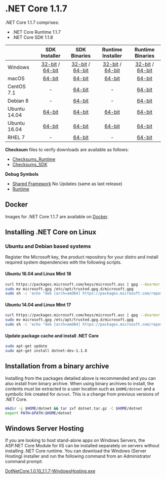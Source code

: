 # .NET Core 1.1.7

.NET Core 1.1.7 comprises:

* .NET Core Runtime 1.1.7
* .NET Core SDK 1.1.8

|         | SDK Installer                                         | SDK Binaries                                                         | Runtime Installer                                                  | Runtime Binaries                                                   |
| ------- | :---------------------------------------------------: | :-------------------------------------------------------------------:| :----------------------------------------------------------------: | :----------------------------------------------------------------: |
| Windows                 | [32-bit](https://download.microsoft.com/download/6/5/F/65F1653E-F835-4DE3-BB36-F324D3925F32/dotnet-dev-win-x86.1.1.8.exe) / [64-bit](https://download.microsoft.com/download/6/5/F/65F1653E-F835-4DE3-BB36-F324D3925F32/dotnet-dev-win-x64.1.1.8.exe)  | [32-bit](https://download.microsoft.com/download/6/5/F/65F1653E-F835-4DE3-BB36-F324D3925F32/dotnet-dev-win-x86.1.1.8.zip) / [64-bit](https://download.microsoft.com/download/6/5/F/65F1653E-F835-4DE3-BB36-F324D3925F32/dotnet-dev-win-x64.1.1.8.zip) | [32-bit](https://download.microsoft.com/download/1/4/1/1416E22E-A1C5-48E3-81EF-AFE86CDA9C78/dotnet-win-x86.1.1.7.exe) / [64-bit](https://download.microsoft.com/download/1/4/1/1416E22E-A1C5-48E3-81EF-AFE86CDA9C78/dotnet-win-x64.1.1.7.exe) | [32-bit](https://download.microsoft.com/download/1/4/1/1416E22E-A1C5-48E3-81EF-AFE86CDA9C78/dotnet-win-x86.1.1.7.zip) / [64-bit](https://download.microsoft.com/download/1/4/1/1416E22E-A1C5-48E3-81EF-AFE86CDA9C78/dotnet-win-x64.1.1.7.zip) |
| macOS                   | [64-bit](https://download.microsoft.com/download/6/5/F/65F1653E-F835-4DE3-BB36-F324D3925F32/dotnet-dev-osx-x64.1.1.8.pkg)  | [64-bit](https://download.microsoft.com/download/6/5/F/65F1653E-F835-4DE3-BB36-F324D3925F32/dotnet-dev-osx-x64.1.1.8.tar.gz)                          | [64-bit](https://download.microsoft.com/download/1/4/1/1416E22E-A1C5-48E3-81EF-AFE86CDA9C78/dotnet-osx-x64.1.1.7.pkg) | [64-bit](https://download.microsoft.com/download/1/4/1/1416E22E-A1C5-48E3-81EF-AFE86CDA9C78/dotnet-osx-x64.1.1.7.tar.gz) |
| CentOS 7.1              | -                                                         | [64-bit](https://download.microsoft.com/download/6/5/F/65F1653E-F835-4DE3-BB36-F324D3925F32/dotnet-dev-centos-x64.1.1.8.tar.gz)                          | - | [64-bit](https://download.microsoft.com/download/1/4/1/1416E22E-A1C5-48E3-81EF-AFE86CDA9C78/dotnet-centos-x64.1.1.7.tar.gz) |
| Debian 8                | -                                                         | [64-bit](https://download.microsoft.com/download/6/5/F/65F1653E-F835-4DE3-BB36-F324D3925F32/dotnet-dev-debian-x64.1.1.8.tar.gz)                          | - | [64-bit](https://download.microsoft.com/download/1/4/1/1416E22E-A1C5-48E3-81EF-AFE86CDA9C78/dotnet-debian-x64.1.1.7.tar.gz) |
| Ubuntu 14.04            |[64-bit](https://download.microsoft.com/download/6/5/F/65F1653E-F835-4DE3-BB36-F324D3925F32/dotnet-sdk-ubuntu-x64.1.1.8.deb)   | [64-bit](https://download.microsoft.com/download/6/5/F/65F1653E-F835-4DE3-BB36-F324D3925F32/dotnet-dev-ubuntu-x64.1.1.8.tar.gz)                          |[64-bit](https://download.microsoft.com/download/1/4/1/1416E22E-A1C5-48E3-81EF-AFE86CDA9C78/dotnet-sharedframework-ubuntu-x64.1.1.7.deb) | [64-bit](https://download.microsoft.com/download/1/4/1/1416E22E-A1C5-48E3-81EF-AFE86CDA9C78/dotnet-ubuntu-x64.1.1.7.tar.gz) |
| Ubuntu 16.04            |[64-bit](https://download.microsoft.com/download/6/5/F/65F1653E-F835-4DE3-BB36-F324D3925F32/dotnet-sdk-ubuntu.16.04-x64.1.1.8.deb)   | [64-bit](https://download.microsoft.com/download/6/5/F/65F1653E-F835-4DE3-BB36-F324D3925F32/dotnet-dev-ubuntu.16.04-x64.1.1.8.tar.gz)                          |[64-bit](https://download.microsoft.com/download/1/4/1/1416E22E-A1C5-48E3-81EF-AFE86CDA9C78/dotnet-sharedframework-ubuntu.16.04-x64.1.1.7.deb) | [64-bit](https://download.microsoft.com/download/1/4/1/1416E22E-A1C5-48E3-81EF-AFE86CDA9C78/dotnet-ubuntu.16.04-x64.1.1.7.tar.gz) |
| RHEL 7                  | -                                                         | [64-bit](https://download.microsoft.com/download/6/5/F/65F1653E-F835-4DE3-BB36-F324D3925F32/dotnet-dev-rhel-x64.1.1.8.tar.gz)                          | - | [64-bit](https://download.microsoft.com/download/1/4/1/1416E22E-A1C5-48E3-81EF-AFE86CDA9C78/dotnet-rhel-x64.1.1.7.tar.gz) |

**Checksum** files to verify downloads are available as follows:
* [Checksums_Runtime](https://builds.dotnet.microsoft.com/dotnet/checksums/1.1.7-runtime-sha.txt)
* [Checksums_SDK](https://builds.dotnet.microsoft.com/dotnet/checksums/1.1.8-sdk-sha.txt)

**Debug Symbols**
* [Shared Framework](https://download.microsoft.com/download/A/7/E/A7EF2AFF-F77B-4F77-A21B-0F7BD09A4065/corefx-1.1.6-symbols.zip) No Updates (same as last release)
* [Runtime](https://download.microsoft.com/download/1/4/1/1416E22E-A1C5-48E3-81EF-AFE86CDA9C78/coreclr-1.1.7-symbols.zip)

## Docker

Images for .NET Core 1.1.7 are available on [Docker](https://hub.docker.com/r/microsoft/dotnet/).

## Installing .NET Core on Linux

### Ubuntu and Debian based systems

Register the Microsoft key, the product repository for your distro and install required system dependencies with the following scripts.

#### Ubuntu 16.04 and Linux Mint 18

```bash
curl https://packages.microsoft.com/keys/microsoft.asc | gpg --dearmor > microsoft.gpg
sudo mv microsoft.gpg /etc/apt/trusted.gpg.d/microsoft.gpg
sudo sh -c 'echo "deb [arch=amd64] https://packages.microsoft.com/repos/microsoft-ubuntu-xenial-prod xenial main" > /etc/apt/sources.list.d/dotnetdev.list'
```

#### Ubuntu 14.04 and Linux Mint 17

```bash
curl https://packages.microsoft.com/keys/microsoft.asc | gpg --dearmor > microsoft.gpg
sudo mv microsoft.gpg /etc/apt/trusted.gpg.d/microsoft.gpg
sudo sh -c 'echo "deb [arch=amd64] https://packages.microsoft.com/repos/microsoft-ubuntu-trusty-prod trusty main" > /etc/apt/sources.list.d/dotnetdev.list'
```

#### Update package cache and install .NET Core

```bash
sudo apt-get update
sudo apt-get install dotnet-dev-1.1.8
```

## Installation from a binary archive

Installing from the packages detailed above is recommended and you can also install from binary archive. When using binary archives to install, the contents must be extracted to a user location such as `$HOME/dotnet` and a symbolic link created for `dotnet`. This is a change from previous versions of .NET Core.

```bash
mkdir -p $HOME/dotnet && tar zxf dotnet.tar.gz -C $HOME/dotnet
export PATH=$PATH:$HOME/dotnet
```

## Windows Server Hosting

If you are looking to host stand-alone apps on Windows Servers, the ASP.NET Core Module for IIS can be installed separately on servers without installing .NET Core runtime. You can download the Windows (Server Hosting) installer and run the following command from an Administrator command prompt:

[DotNetCore.1.0.10_1.1.7-WindowsHosting.exe](https://download.microsoft.com/download/1/4/1/1416E22E-A1C5-48E3-81EF-AFE86CDA9C78/DotNetCore.1.0.10_1.1.7-WindowsHosting.exe)
